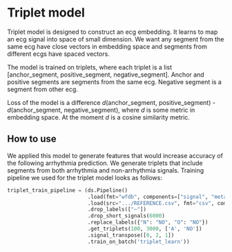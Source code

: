 # Triplet model

Triplet model is designed to construct an ecg embedding. It learns to map an ecg signal into space of small dimension. We want any segment from the same ecg have close vectors in embedding space and segments from different ecgs have spaced vectors. 

The model is trained on triplets, where each triplet is a list [anchor_segment, positive_segment, negative_segment]. Anchor and positive segments are segments from the same ecg. Negative segment is a segment from other ecg. 

Loss of the model is a difference *d*(anchor_segment, positive_segment) - *d*(anchor_segment, negative_segment), where *d* is some metric in embedding space. At the moment *d* is a cosine similarity metric.

## How to use
We applied this model to generate features that would increase accuracy of the following arrhythmia prediction. We generate triplets that include segments from both arrhythmia and non-arrhythmia signals. Training pipeline we used for the triplet model looks as follows:
```python
triplet_train_pipeline = (ds.Pipeline()
                          .load(fmt="wfdb", components=["signal", "meta"])
                          .load(src=".../REFERENCE.csv", fmt="csv", components="target")
                          .drop_labels(["~"])
                          .drop_short_signals(6000)
                          .replace_labels({"N": "NO", "O": "NO"})
                          .get_triplets(100, 3000, ['A', 'NO'])
                          .signal_transpose([0, 2, 1])
                          .train_on_batch('triplet_learn'))
```